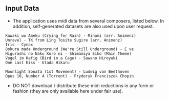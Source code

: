 ## Input Data

- The application uses midi data from several composers, listed below. In addition, self-generated datasets are also used upon user request.  

```
Kawaki wo Ameku (Crying for Rain) - Minami (arr. Animenz)
Unravel - TK from Ling Tosite Sugire (arr. Animenz)
Iris - Cynax
Bokura mada Underground (We're Still Underground) - E ve
Higurashi no Naku Koro ni - Shimamiya Eiko (Main Theme)
Vogel im Kafig (Bird in a Cage) - Sawano Hiroyuki
One Last Kiss - Utada Hikaru
```
```
Moonlight Sonata (1st Movement) - Ludwig van Beethoven
Opus 10, Number 4 (Torrent) - Fryderyk Franciszek Chopin
```

- DO NOT download / distribute these midi reductions in any form or fashion (they are only available here under fair use).
